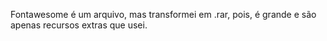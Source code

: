 Fontawesome é um arquivo, mas transformei em .rar, pois, é grande e são apenas recursos extras que usei.
